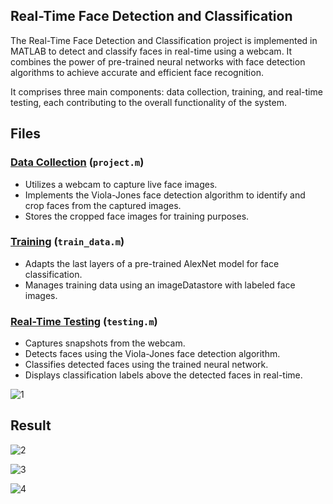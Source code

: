 ## Real-Time Face Detection and Classification
The Real-Time Face Detection and Classification project is implemented in MATLAB to detect and classify faces in real-time using a webcam. It combines the power of pre-trained neural networks with face detection algorithms to achieve accurate and efficient face recognition.

It comprises three main components: data collection, training, and real-time testing, each contributing to the overall functionality of the system.

## Files
### [Data Collection](https://github.com/Aggarwal-Gavesh-25/Facial-Recognition/blob/main/Project.m) (`project.m`)
- Utilizes a webcam to capture live face images.
- Implements the Viola-Jones face detection algorithm to identify and crop faces from the captured images.
- Stores the cropped face images for training purposes.

### [Training](https://github.com/Aggarwal-Gavesh-25/Facial-Recognition/blob/main/Train_data.m) (`train_data.m`)
- Adapts the last layers of a pre-trained AlexNet model for face classification.
- Manages training data using an imageDatastore with labeled face images.

### [Real-Time Testing](https://github.com/Aggarwal-Gavesh-25/Facial-Recognition/blob/main/Testing.m) (`testing.m`)
- Captures snapshots from the webcam.
- Detects faces using the Viola-Jones face detection algorithm.
- Classifies detected faces using the trained neural network.
- Displays classification labels above the detected faces in real-time.

![1](https://github.com/Aggarwal-Gavesh-25/Facial-Recognition/assets/118240223/04e38608-2c34-48eb-bc3d-982e746604e9)

## Result
![2](https://github.com/Aggarwal-Gavesh-25/Facial-Recognition/assets/118240223/433f97b9-65e1-46c6-870b-290dbbb5c83d)

![3](https://github.com/Aggarwal-Gavesh-25/Facial-Recognition/assets/118240223/fd50fecc-5bbc-425e-af1b-77be7b137fae)

![4](https://github.com/Aggarwal-Gavesh-25/Facial-Recognition/assets/118240223/2036cdf2-95cc-42b5-8d5e-c1d1f380c889)
